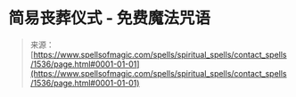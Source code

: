 <!--yml

category: 未分类

date: 2024-06-12 18:34:37

-->

# 简易丧葬仪式 - 免费魔法咒语

> 来源：[https://www.spellsofmagic.com/spells/spiritual_spells/contact_spells/1536/page.html#0001-01-01](https://www.spellsofmagic.com/spells/spiritual_spells/contact_spells/1536/page.html#0001-01-01)

